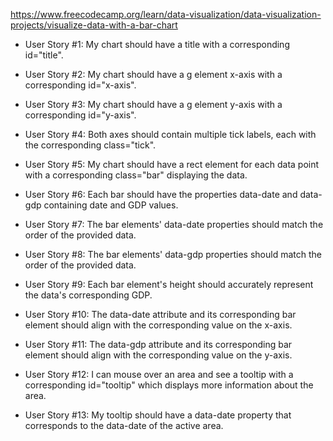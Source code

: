 
https://www.freecodecamp.org/learn/data-visualization/data-visualization-projects/visualize-data-with-a-bar-chart


- User Story #1: My chart should have a title with a corresponding id="title".

- User Story #2: My chart should have a g element x-axis with a corresponding id="x-axis".

- User Story #3: My chart should have a g element y-axis with a corresponding id="y-axis".

- User Story #4: Both axes should contain multiple tick labels, each with the corresponding class="tick".

- User Story #5: My chart should have a rect element for each data point with a corresponding class="bar" displaying the data.

- User Story #6: Each bar should have the properties data-date and data-gdp containing date and GDP values.

- User Story #7: The bar elements' data-date properties should match the order of the provided data.

- User Story #8: The bar elements' data-gdp properties should match the order of the provided data.

- User Story #9: Each bar element's height should accurately represent the data's corresponding GDP.

- User Story #10: The data-date attribute and its corresponding bar element should align with the corresponding value on the x-axis.

- User Story #11: The data-gdp attribute and its corresponding bar element should align with the corresponding value on the y-axis.

- User Story #12: I can mouse over an area and see a tooltip with a corresponding id="tooltip" which displays more information about the area.

- User Story #13: My tooltip should have a data-date property that corresponds to the data-date of the active area.